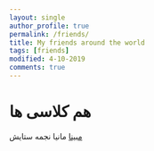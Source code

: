 ```yaml
---
layout: single
author_profile: true
permalink: /friends/
title: My friends around the world
tags: [friends]
modified: 4-10-2019
comments: true
---
```


# هم کلاسی ها
[مبینا](http://mobina/shz.github.io)
مانیا
نجمه
ستایش



